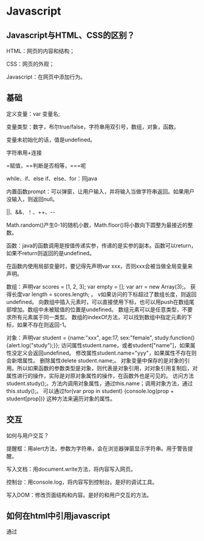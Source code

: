 # Javascript

## Javascript与HTML、CSS的区别？

HTML：网页的内容和结构；

CSS：网页的外观；

Javascript：在网页中添加行为。

## 基础

定义变量：var 变量名;

变量类型：数字，布尔true/false，字符串用双引号，数组，对象，函数。

变量未初始化的话，值是undefined。

字符串用+连接

=赋值，==判断是否相等，===呢

while、if、else if、else、for：同java

内置函数prompt：可以弹窗，让用户输入，并将输入当做字符串返回。如果用户没输入，则返回null。

||、&&、！、++、--

Math.random()产生0-1的随机小数，Math.floor()将小数向下圆整为最接近的整数。

函数：java的函数调用是按值传递实参，传递的是实参的副本。函数可以return，如果不return则返回的是undefined。

在函数内使用局部变量时，要记得先声明var xxx，否则xxx会被当做全局变量来声明。

数组：声明var scores = [1, 2, 3]; var empty = []; var arr = new Array(3);。
获得长度var length = scores.length; 。
v如果访问的下标超过了数组长度，则返回undefined。
向数组中插入元素时，可以直接使用下标，也可以用push在数组尾部增加。数组中未被赋值的位置是undefined。
数组元素可以是任意类型，不要求所有元素属于同一类型。
数组的indexOf方法，可以找到数组中指定元素的下标，如果不存在则返回-1。

对象：声明var student = {name:"xxx", age:17, sex:"female", study:function() {alert.log("study");}};
访问属性student.name，或者student["name"]，如果属性没定义会返回undefined。
修改属性student.name="yyy"，如果属性不存在则会新增属性。
删除属性delete student.name;。
对象变量中保存的是对象的引用。所以如果函数的参数类型是对象，则代表是对象引用，对对象引用复制后，对属性进行的操作，实际是对原对象属性的操作，在函数外也是可见的。
访问方法student.study();。方法内调用对象属性，通过this.name；调用对象方法，通过this.study();。
可以通过for(var prop in student) {console.log(prop + student[prop])} 这种方法来遍历对象的属性。

## 交互

如何与用户交互？

提醒框：用alert方法，参数为字符串，会在浏览器弹窗显示字符串。用于警告提醒。

写入文档：用document.write方法，将内容写入网页。

控制台：用console.log，将内容写到控制台。是好的调试工具。

写入DOM：修改页面结构和内容。是好的和用户交互的方法。

## 如何在html中引用javascript

通过<script>标签，直接写代码。

通过<script src="js文件">，链接到写了代码的js文件。

## DOM

### 什么是DOM
DOM：document object model，文档对象模型。

DOM、HTML、Javascript的关系：浏览器根据HTML定义生成DOM，Javascript读取或修改DOM，浏览器可动态展示DOM。

DOM树中根节点是document对象，下面就是html中定义的各种元素了。

在Javascript中可以从document开始访问DOM树。document是全局对象。
var element=getElementId("html元素id")，可以获得html元素对象。如果没有对应id的元素，返回null。
var elemens=getElementsByClassName("html元素类")，可以获得属于这个class的全部html元素对象。
getElementsByTagName("html元素名")，可以获得这个html元素名的全部html元素对象。

html元素对象有什么用：
1. element.innerHTML，可以访问元素内容。
2. element.setAttribute，可以设置元素属性；getAttribute，可以获取元素属性。
3. element.value，可以访问元素的value属性。

注意：对DOM的使用要在页面加载之后。如何保证script在页面加载后执行？
1. 将script放到body元素最后执行。
2. 在script中定义函数xyz，然后调用window.onload=xyz，window是js的内置对象表示浏览器窗口，在window加载后才会调用xyz函数。

回调函数：window.onload这其实是回调函数。一个button元素的onclick也是回调函数。

## 类型

undefined：任何没有初始化的变量值都是undefined。

null：在应该提供一个对象但无法创建或没找到时，使用null。

typeof：typeof xxx 可以获得xxx变量的类型。

NaN：Not A Number。用isNaN(xx)来判断xx是否是NaN，而不能用xx==NaN。

### 运算

==：不要求类型一致。
1. 如果是字符串和数字比较，将字符串转换成数字，再比较。
2. 如果是布尔和另一个值比较，将布尔转换成数字，再比较。
3. undefined == null，返回true。

===：类型一致的比较。

对应的有!=和!==，但只有>=和<=。

+：如果运算数中有数字和字符串，将数字转换成字符串运算。-、*、/：将字符串转换成数字运算。

如何将字符串手动转换成数字：Number(字符串)。

判断对象是否相等，用==和===都是一样的，因为对象变量保存的是变量的引用。

js中的假值：undefined、null、0、空字符串、NaN、false。

### 字符串

字符串又是基础类型，又可以是个对象。

常用属性：length。

常用方法：trim()、toUpperCase()、charAt()、indexOf()、substring()、split()。

## 异步编码

### 事件

事件：如onload，onclick

可以为事件指定一个回调函数。

事件处理函数被调用时，将向它传递一个事件对象。事件对象包括：事件触发的元素，何时发生等信息。

```
function show(eventObj) {// eventObj是事件对象
    var image = eventObj.target;    // target属性是事件触发的元素对象
}
```

## 函数

定义函数时有不同的方法：函数声明、函数表达式、匿名函数。

### 函数声明

处理其他代码之前，先处理函数声明。

函数声明会创建一个与函数同名的变量，保存函数引用。

### 函数表达式

函数表达式中不用指定函数名。

通过var name = function() {}; 定义函数，并通过name();调用函数。name保存函数引用。

函数引用可以赋值给其他的变量，这样可以通过其他变量名达到调用函数的效果。

js中的函数可以赋值给变量；可以作为实参传递给函数如arr.sort()方法的参数就是排序函数；可以从函数中返回。

### 匿名函数

通过window.onload = function() {}; 定义函数，并直接使用。

对象中方法的定义，也是一种匿名函数吧。

### 函数返回值

当函数返回值是另一个函数时，我们究竟能获得什么？一个函数的定义，以及执行这个函数的上下文环境。- 闭包

## 闭包

函数中的变量包括：本地变量（在函数体中定义的，包括形参）、全局变量、自由变量
（非本地定义的，要从外部环境中获取，外部通常是指当前函数内嵌在另一个函数里，另一个函数就是外部）。

一个函数加上一个能敲定函数内自由变量的环境(引用环境)，共同构成了一个闭包。
如下，调用var doCount=makeCounter()得到的就是一个闭包，包括函数counter和包含counter内自由变量count的环境。
每次调用doCount();时会调用counter函数，同时使用闭包所包含的环境（使用环境中变量count的值，修改count的值）。

```
function makeCounter() {
    var count = 0;
    function counter() {
        count = count + 1;
        return count;
    }
    return counter; 
}
```

创建闭包的方法：
1. 通过函数返回函数。如上举例。
2. 函数使用了自由变量，每当在创建该函数的上下文外面执行这个函数时，都会创建一个闭包。
3. 将函数传给函数时，如果参数函数有自由变量，也会创建一个闭包。
4. 事件处理方法使用闭包。
如：
```
window.onload = function() {
    var count = 0;
    button.onclick = function() {
        count = count + 1;
    }
}
```

闭包包含的环境是实际环境，而不是副本。所以对闭包中环境中变量的修改，对于下一次对环境的使用是可见的。

## 对象

### 构造函数

一般函数名大写字母开头，通过this为属性赋值、定义方法，不用显式返回this。通过new调用构造函数。new会构造一个空对象，让构造函数中的this指向
这个空对象，对空对象赋值，并且返回this。
```
function Student(name, age, sex) {
    this.name = name;
    this.age = age;
    this.sex = sex;
    this.study = function() {
        console.log("study");
    };
}

var student = new Student("xiaoming", 17, "male");
```

在调用构造函数时，如果入参个数太多，很容易出问题。
这时候可以用一个对象字面量定义入参的名称和值，将对象字面量作为参数传给构造函数。构造函数接收对象作为参数。

通过xxx instanceOf ABC，可以判断xxx变量是否是通过ABC构造函数构造的对象实例。对象字面量是Object的对象实例。

通过构造函数构造出的对象，还可以单独增删属性、方法。修改后的对象依然是原来那个构造函数的对象。

可以定义多个同名的构造函数，但接受的参数个数不同。


### js内置构造函数

var date = new Date();

var arr = new Array();// 等价于var arr = [];

## 对象原型

定义对象Student，通过Student.prototype.xxx，可以定义Student对象原型中的属性和方法。

原型中的属性和方法是所有Dog对象实例共享的，是它们的共有特征或行为。

## AJAX
AJAX是一种异步加载页面的技术。

是AsynchronousJavascript+XML。

用js调用异步通讯组件，并使用格式化数据来更新页面内容。可以对页面做局部更新。
> 异步：向服务器发送请求时，不必同步等待结果，可以继续做其他事情。
> 格式化数据：xml，现在也使用json。

## jQuery
jQuery是一个js库，提供了一些更简单的js操作方法，如对DOM的操作、Ajax，简化了js开发。
